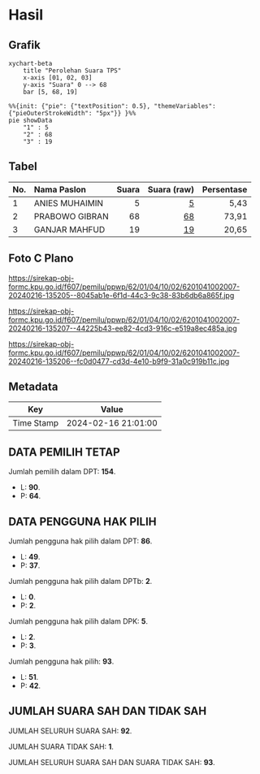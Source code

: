 # Hasil

## Grafik

```mermaid
xychart-beta
    title "Perolehan Suara TPS"
    x-axis [01, 02, 03]
    y-axis "Suara" 0 --> 68
    bar [5, 68, 19]
```

```mermaid
%%{init: {"pie": {"textPosition": 0.5}, "themeVariables": {"pieOuterStrokeWidth": "5px"}} }%%
pie showData
    "1" : 5
    "2" : 68
    "3" : 19
```

## Tabel

| No. | Nama Paslon    | Suara | Suara (raw) | Persentase |
|:--- |:-------------- | -----:| -----------:| ----------:|
| 1   | ANIES MUHAIMIN | 5     | [5][p-1]    | 5,43       |
| 2   | PRABOWO GIBRAN | 68    | [68][p-2]   | 73,91      |
| 3   | GANJAR MAHFUD  | 19    | [19][p-3]   | 20,65      |


[p-1]: https://github.com/gigit-pemilu/pemilu-2024-62-kalimantan-tengah/blob/main/pilpres/hitung-suara/sub/62-kalimantan-tengah/sub/01-kotawaringin-barat/sub/04-arut-utara/sub/1002-pangkut/sub/007-tps/sub/paslon-1.txt
[p-2]: https://github.com/gigit-pemilu/pemilu-2024-62-kalimantan-tengah/blob/main/pilpres/hitung-suara/sub/62-kalimantan-tengah/sub/01-kotawaringin-barat/sub/04-arut-utara/sub/1002-pangkut/sub/007-tps/sub/paslon-2.txt
[p-3]: https://github.com/gigit-pemilu/pemilu-2024-62-kalimantan-tengah/blob/main/pilpres/hitung-suara/sub/62-kalimantan-tengah/sub/01-kotawaringin-barat/sub/04-arut-utara/sub/1002-pangkut/sub/007-tps/sub/paslon-3.txt

## Foto C Plano

https://sirekap-obj-formc.kpu.go.id/f607/pemilu/ppwp/62/01/04/10/02/6201041002007-20240216-135205--8045ab1e-6f1d-44c3-9c38-83b6db6a865f.jpg

https://sirekap-obj-formc.kpu.go.id/f607/pemilu/ppwp/62/01/04/10/02/6201041002007-20240216-135207--44225b43-ee82-4cd3-916c-e519a8ec485a.jpg

https://sirekap-obj-formc.kpu.go.id/f607/pemilu/ppwp/62/01/04/10/02/6201041002007-20240216-135206--fc0d0477-cd3d-4e10-b9f9-31a0c919b11c.jpg


## Metadata

| Key        | Value               |
| ---------- | ------------------- |
| Time Stamp | 2024-02-16 21:01:00 |


## DATA PEMILIH TETAP

Jumlah pemilih dalam DPT: **154**.
 * L: **90**.
 * P: **64**.

## DATA PENGGUNA HAK PILIH

Jumlah pengguna hak pilih dalam DPT: **86**.
 * L: **49**.
 * P: **37**.

Jumlah pengguna hak pilih dalam DPTb: **2**.
 * L: **0**.
 * P: **2**.

Jumlah pengguna hak pilih dalam DPK: **5**.
 * L: **2**.
 * P: **3**.

Jumlah pengguna hak pilih: **93**.
 * L: **51**.
 * P: **42**.

## JUMLAH SUARA SAH DAN TIDAK SAH

JUMLAH SELURUH SUARA SAH: **92**.

JUMLAH SUARA TIDAK SAH: **1**.

JUMLAH SELURUH SUARA SAH DAN SUARA TIDAK SAH: **93**.


